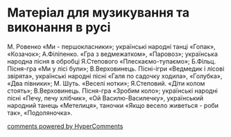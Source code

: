<div id="hypercomments_widget" class="js-hypercomments-widget invisible"></div>

# Матеріал для музикування  та виконання в русі

М. Ровенко «Ми - першокласники»; українські народні танці «Гопак», «Козачок»; А.Філіпенко. «Гра з ведмежатком», «Паровоз»; українська народна пісня в обробці Я.Степового «Плескаємо-тупаємо»; Б.Фільц. Пісня-гра «Ми у лісі були»;  В.Верховинець. Пісні-ігри «Ведмедик і лісові звірята», українські народні пісні «Галя по садочку ходила», «Голубка», «Два півники»; М. Шуть. «Веселі нотки»; Я.Степовий. «Діти колом стоять»; В.Верховинець. Пісня-гра «Зробим коло»; українські народні пісні «Печу, печу хлібчик», «Ой Василю-Василечку», український народний танець «Метелиця», таночки «Якщо весело живеться - роби так», «Подоляночка».

<div class="js-hypercomments-container">
    <a href="http://hypercomments.com" class="hc-link" title="comments widget">comments powered by HyperComments</a>
</div>